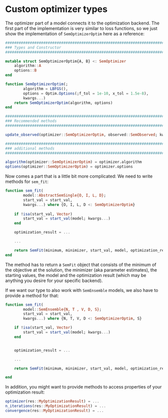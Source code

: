 # Custom optimizer types

The optimizer part of a model connects it to the optimization backend. 
The first part of the implementation is very similar to loss functions, so we just show the implementation of `SemOptimizerOptim` here as a reference:

```julia
############################################################################
### Types and Constructor
############################################################################

mutable struct SemOptimizerOptim{A, B} <: SemOptimizer
    algorithm::A
    options::B
end

function SemOptimizerOptim(;
        algorithm = LBFGS(), 
        options = Optim.Options(;f_tol = 1e-10, x_tol = 1.5e-8), 
        kwargs...)
    return SemOptimizerOptim(algorithm, options)
end

############################################################################
### Recommended methods
############################################################################

update_observed(optimizer::SemOptimizerOptim, observed::SemObserved; kwargs...) = optimizer

############################################################################
### additional methods
############################################################################

algorithm(optimizer::SemOptimizerOptim) = optimizer.algorithm
options(optimizer::SemOptimizerOptim) = optimizer.options
```

Now comes a part that is a little bit more complicated: We need to write methods for `sem_fit`:

```julia
function sem_fit(
        model::AbstractSemSingle{O, I, L, D}; 
        start_val = start_val, 
        kwargs...) where {O, I, L, D <: SemOptimizerOptim}
    
    if !isa(start_val, Vector)
        start_val = start_val(model; kwargs...)
    end

    optimization_result = ...

    ...

    return SemFit(minimum, minimizer, start_val, model, optimization_result)
end
```

The method has to return a `SemFit` object that consists of the minimum of the objective at the solution, the minimizer (aka parameter estimates), the starting values, the model and the optimization result (which may be anything you desire for your specific backend).

If we want our type to also work with `SemEnsemble` models, we also have to provide a method for that:

```julia
function sem_fit(
        model::SemEnsemble{N, T , V, D, S}; 
        start_val = start_val, 
        kwargs...) where {N, T, V, D <: SemOptimizerOptim, S}

    if !isa(start_val, Vector)
        start_val = start_val(model; kwargs...)
    end


    optimization_result = ...

    ...

    return SemFit(minimum, minimizer, start_val, model, optimization_result)

end
```

In addition, you might want to provide methods to access properties of your optimization result:

```julia
optimizer(res::MyOptimizationResult) = ...
n_iterations(res::MyOptimizationResult) = ...
convergence(res::MyOptimizationResult) = ...
```